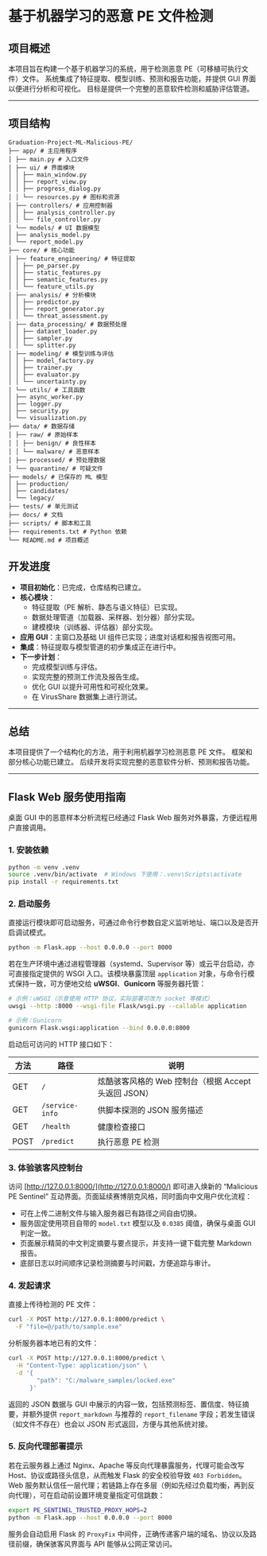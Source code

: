 # 基于机器学习的恶意 PE 文件检测

## 项目概述

本项目旨在构建一个基于机器学习的系统，用于检测恶意 PE（可移植可执行文件）文件。
系统集成了特征提取、模型训练、预测和报告功能，并提供 GUI 界面以便进行分析和可视化。
目标是提供一个完整的恶意软件检测和威胁评估管道。


---

## 项目结构

```
Graduation-Project-ML-Malicious-PE/
├── app/ # 主应用程序
│ ├── main.py # 入口文件
│ ├── ui/ # 界面模块
│ │ ├── main_window.py
│ │ ├── report_view.py
│ │ ├── progress_dialog.py
│ │ └── resources.py # 图标和资源
│ ├── controllers/ # 应用控制器
│ │ ├── analysis_controller.py
│ │ └── file_controller.py
│ └── models/ # UI 数据模型
│ ├── analysis_model.py
│ └── report_model.py
├── core/ # 核心功能
│ ├── feature_engineering/ # 特征提取
│ │ ├── pe_parser.py
│ │ ├── static_features.py
│ │ ├── semantic_features.py
│ │ └── feature_utils.py
│ ├── analysis/ # 分析模块
│ │ ├── predictor.py
│ │ ├── report_generator.py
│ │ └── threat_assessment.py
│ ├── data_processing/ # 数据预处理
│ │ ├── dataset_loader.py
│ │ ├── sampler.py
│ │ └── splitter.py
│ ├── modeling/ # 模型训练与评估
│ │ ├── model_factory.py
│ │ ├── trainer.py
│ │ ├── evaluator.py
│ │ └── uncertainty.py
│ └── utils/ # 工具函数
│ ├── async_worker.py
│ ├── logger.py
│ ├── security.py
│ └── visualization.py
├── data/ # 数据存储
│ ├── raw/ # 原始样本
│ │ ├── benign/ # 良性样本
│ │ └── malware/ # 恶意样本
│ ├── processed/ # 预处理数据
│ └── quarantine/ # 可疑文件
├── models/ # 已保存的 ML 模型
│ ├── production/
│ ├── candidates/
│ └── legacy/
├── tests/ # 单元测试
├── docs/ # 文档
├── scripts/ # 脚本和工具
├── requirements.txt # Python 依赖
└── README.md # 项目概述
```


## 开发进度

- **项目初始化**：已完成，仓库结构已建立。
- **核心模块**：
  - 特征提取（PE 解析、静态与语义特征）已实现。
  - 数据处理管道（加载器、采样器、划分器）部分实现。
  - 建模模块（训练器、评估器）部分实现。
- **应用 GUI**：主窗口及基础 UI 组件已实现；进度对话框和报告视图可用。
- **集成**：特征提取与模型管道的初步集成正在进行中。
- **下一步计划**：
  - 完成模型训练与评估。
  - 实现完整的预测工作流及报告生成。
  - 优化 GUI 以提升可用性和可视化效果。
  - 在 VirusShare 数据集上进行测试。

---


## 总结
本项目提供了一个结构化的方法，用于利用机器学习检测恶意 PE 文件。
框架和部分核心功能已建立。
后续开发将实现完整的恶意软件分析、预测和报告功能。

---

## Flask Web 服务使用指南

桌面 GUI 中的恶意样本分析流程已经通过 Flask Web 服务对外暴露，方便远程用户直接调用。

### 1. 安装依赖

```bash
python -m venv .venv
source .venv/bin/activate  # Windows 下使用：.venv\Scripts\activate
pip install -r requirements.txt
```

### 2. 启动服务

直接运行模块即可启动服务，可通过命令行参数自定义监听地址、端口以及是否开启调试模式。

```bash
python -m Flask.app --host 0.0.0.0 --port 8000
```

若在生产环境中通过进程管理器（systemd、Supervisor 等）或云平台启动，亦可直接指定提供的 WSGI 入口。该模块暴露顶层
`application` 对象，与命令行模式保持一致，可方便地交给 **uWSGI**、**Gunicorn** 等服务器托管：

```bash
# 示例：uWSGI（示意使用 HTTP 协议，实际部署可改为 socket 等模式）
uwsgi --http :8000 --wsgi-file Flask/wsgi.py --callable application

# 示例：Gunicorn
gunicorn Flask.wsgi:application --bind 0.0.0.0:8000
```

启动后可访问的 HTTP 接口如下：

| 方法  | 路径        | 说明                     |
|-------|-------------|--------------------------|
| GET   | `/`         | 炫酷骇客风格的 Web 控制台（根据 Accept 头返回 JSON） |
| GET   | `/service-info` | 供脚本探测的 JSON 服务描述 |
| GET   | `/health`   | 健康检查接口              |
| POST  | `/predict`  | 执行恶意 PE 检测          |

### 3. 体验骇客风控制台

访问 [http://127.0.0.1:8000/](http://127.0.0.1:8000/) 即可进入焕新的 “Malicious PE Sentinel” 互动界面。页面延续赛博朋克风格，同时面向中文用户优化流程：

- 可在上传二进制文件与输入服务器已有路径之间自由切换。
- 服务固定使用项目自带的 `model.txt` 模型以及 `0.0385` 阈值，确保与桌面 GUI 判定一致。
- 页面展示精简的中文判定摘要与要点提示，并支持一键下载完整 Markdown 报告。
- 底部日志以时间顺序记录检测摘要与时间戳，方便追踪与审计。

### 4. 发起请求

直接上传待检测的 PE 文件：

```bash
curl -X POST http://127.0.0.1:8000/predict \
  -F "file=@/path/to/sample.exe"
```

分析服务器本地已有的文件：

```bash
curl -X POST http://127.0.0.1:8000/predict \
  -H "Content-Type: application/json" \
  -d '{
        "path": "C:/malware_samples/locked.exe"
      }'
```

返回的 JSON 数据与 GUI 中展示的内容一致，包括预测标签、置信度、特征摘要，并额外提供 `report_markdown` 与推荐的 `report_filename` 字段；若发生错误（如文件不存在）也会以 JSON 形式返回，方便与其他系统对接。

### 5. 反向代理部署提示

若在云服务器上通过 Nginx、Apache 等反向代理暴露服务，代理可能会改写 Host、协议或路径头信息，从而触发 Flask 的安全校验导致 `403 Forbidden`。Web 服务默认信任一层代理；若链路上存在多层（例如先经过负载均衡，再到反向代理），可在启动前设置环境变量指定可信跳数：

```bash
export PE_SENTINEL_TRUSTED_PROXY_HOPS=2
python -m Flask.app --host 0.0.0.0 --port 8000
```

服务会自动启用 Flask 的 `ProxyFix` 中间件，正确传递客户端的域名、协议以及路径前缀，确保骇客风界面与 API 能够从公网正常访问。
